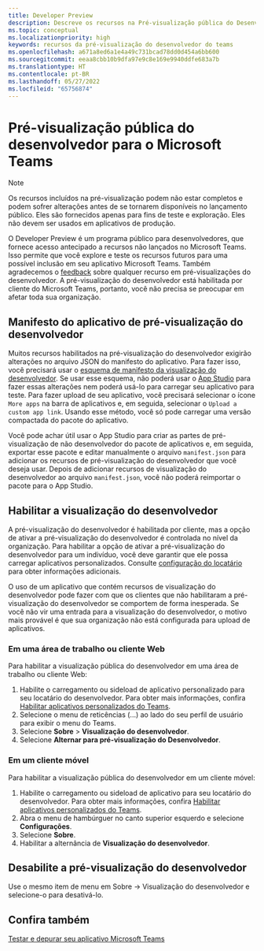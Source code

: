 ```yaml
---
title: Developer Preview
description: Descreve os recursos na Pré-visualização pública do Desenvolvedor do Microsoft Teams
ms.topic: conceptual
ms.localizationpriority: high
keywords: recursos da pré-visualização do desenvolvedor do teams
ms.openlocfilehash: a671a8ed6a1e4a49c731bcad78dd0d454a6bb600
ms.sourcegitcommit: eeaa8cbb10b9dfa97e9c8e169e9940ddfe683a7b
ms.translationtype: HT
ms.contentlocale: pt-BR
ms.lasthandoff: 05/27/2022
ms.locfileid: "65756874"
---
```

# <a name="public-developer-preview-for-microsoft-teams"></a>Pré-visualização pública do desenvolvedor para o Microsoft Teams

>[!NOTE]
>Os recursos incluídos na pré-visualização podem não estar completos e podem sofrer alterações antes de se tornarem disponíveis no lançamento público. Eles são fornecidos apenas para fins de teste e exploração. Eles não devem ser usados em aplicativos de produção.

O Developer Preview é um programa público para desenvolvedores, que fornece acesso antecipado a recursos não lançados no Microsoft Teams. Isso permite que você explore e teste os recursos futuros para uma possível inclusão em seu aplicativo Microsoft Teams. Também agradecemos o [feedback](~/feedback.md) sobre qualquer recurso em pré-visualizações do desenvolvedor. A pré-visualização do desenvolvedor está habilitada por cliente do Microsoft Teams, portanto, você não precisa se preocupar em afetar toda sua organização.

## <a name="developer-preview-app-manifest"></a>Manifesto do aplicativo de pré-visualização do desenvolvedor

Muitos recursos habilitados na pré-visualização do desenvolvedor exigirão alterações no arquivo JSON do manifesto do aplicativo. Para fazer isso, você precisará usar o [esquema de manifesto da visualização do desenvolvedor](~/resources/schema/manifest-schema-dev-preview.md). Se usar esse esquema, não poderá usar o [App Studio](~/concepts/build-and-test/app-studio-overview.md) para fazer essas alterações nem poderá usá-lo para carregar seu aplicativo para teste. Para fazer upload de seu aplicativo, você precisará selecionar o ícone `More apps` na barra de aplicativos e, em seguida, selecionar o `Upload a custom app link`. Usando esse método, você só pode carregar uma versão compactada do pacote do aplicativo.

Você pode achar útil usar o App Studio para criar as partes de pré-visualização de não desenvolvedor do pacote de aplicativos e, em seguida, exportar esse pacote e editar manualmente o arquivo `manifest.json` para adicionar os recursos de pré-visualização do desenvolvedor que você deseja usar. Depois de adicionar recursos de visualização do desenvolvedor ao arquivo `manifest.json`, você não poderá reimportar o pacote para o App Studio.

## <a name="enable-developer-preview"></a>Habilitar a visualização do desenvolvedor

A pré-visualização do desenvolvedor é habilitada por cliente, mas a opção de ativar a pré-visualização do desenvolvedor é controlada no nível da organização. Para habilitar a opção de ativar a pré-visualização do desenvolvedor para um indivíduo, você deve garantir que ele possa carregar aplicativos personalizados. Consulte [configuração do locatário](~/concepts/build-and-test/prepare-your-o365-tenant.md) para obter informações adicionais.

O uso de um aplicativo que contém recursos de visualização do desenvolvedor pode fazer com que os clientes que não habilitaram a pré-visualização do desenvolvedor se comportem de forma inesperada. Se você não vir uma entrada para a visualização do desenvolvedor, o motivo mais provável é que sua organização não está configurada para upload de aplicativos.

### <a name="on-a-desktop-or-web-client"></a>Em uma área de trabalho ou cliente Web

Para habilitar a visualização pública do desenvolvedor em uma área de trabalho ou cliente Web:

1. Habilite o carregamento ou sideload de aplicativo personalizado para seu locatário do desenvolvedor. Para obter mais informações, confira [Habilitar aplicativos personalizados do Teams](../../concepts/build-and-test/prepare-your-o365-tenant.md#enable-custom-teams-apps-and-turn-on-custom-app-uploading).
1. Selecione o menu de reticências (...) ao lado do seu perfil de usuário para exibir o menu do Teams.
1. Selecione **Sobre** > **Visualização do desenvolvedor**.
1. Selecione **Alternar para pré-visualização do Desenvolvedor**.

### <a name="on-a-mobile-client"></a>Em um cliente móvel

Para habilitar a visualização pública do desenvolvedor em um cliente móvel:

1. Habilite o carregamento ou sideload de aplicativo para seu locatário do desenvolvedor. Para obter mais informações, confira [Habilitar aplicativos personalizados do Teams](../../concepts/build-and-test/prepare-your-o365-tenant.md#enable-custom-teams-apps-and-turn-on-custom-app-uploading).
1. Abra o menu de hambúrguer no canto superior esquerdo e selecione **Configurações**.
1. Selecione **Sobre**.
1. Habilitar a alternância de **Visualização do desenvolvedor**.

## <a name="disable-developer-preview"></a>Desabilite a pré-visualização do desenvolvedor

Use o mesmo item de menu em Sobre → Visualização do desenvolvedor e selecione-o para desativá-lo.

## <a name="see-also"></a>Confira também

[Testar e depurar seu aplicativo Microsoft Teams](~/concepts/build-and-test/debug.md)
